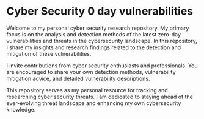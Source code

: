 # Cyber Security 0 day vulnerabilities

Welcome to my personal cyber security research repository. My primary focus is on the analysis and detection methods of the latest zero-day vulnerabilities and threats in the cybersecurity landscape. In this repository, I share my insights and research findings related to the detection and mitigation of these vulnerabilities.

I invite contributions from cyber security enthusiasts and professionals. You are encouraged to share your own detection methods, vulnerability mitigation advice, and detailed vulnerability descriptions.

This repository serves as my personal resource for tracking and researching cyber security threats. I am dedicated to staying ahead of the ever-evolving threat landscape and enhancing my own cybersecurity knowledge.